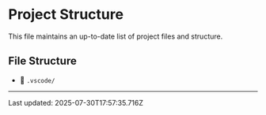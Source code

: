 # Project Structure

This file maintains an up-to-date list of project files and structure.

## File Structure

- 📁 `.vscode/`

---
Last updated: 2025-07-30T17:57:35.716Z
